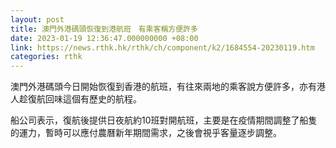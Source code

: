 ```yaml
---
layout: post
title: 澳門外港碼頭恢復到港航班　有乘客稱方便許多
date: 2023-01-19 12:36:47.000000000 +08:00
link: https://news.rthk.hk/rthk/ch/component/k2/1684554-20230119.htm
categories: rthk
---
```


澳門外港碼頭今日開始恢復到香港的航班，有往來兩地的乘客說方便許多，亦有港人趁復航回味這個有歷史的航程。

船公司表示，復航後提供日夜航約10班對開航班，主要是在疫情期間調整了船隻的運力，暫時可以應付農曆新年期間需求，之後會視乎客量逐步調整。
